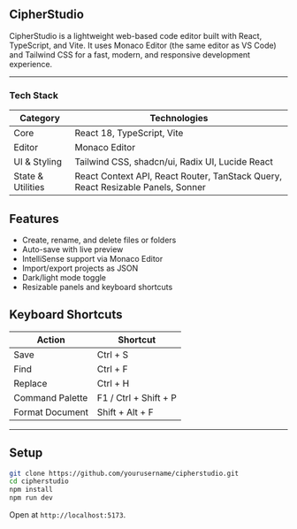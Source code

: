## CipherStudio

CipherStudio is a lightweight web-based code editor built with React, TypeScript, and Vite. It uses Monaco Editor (the same editor as VS Code) and Tailwind CSS for a fast, modern, and responsive development experience.

---

### Tech Stack

| Category | Technologies |
|-----------|--------------|
| Core | React 18, TypeScript, Vite |
| Editor | Monaco Editor |
| UI & Styling | Tailwind CSS, shadcn/ui, Radix UI, Lucide React |
| State & Utilities | React Context API, React Router, TanStack Query, React Resizable Panels, Sonner |




## Features

- Create, rename, and delete files or folders  
- Auto-save with live preview  
- IntelliSense support via Monaco Editor  
- Import/export projects as JSON  
- Dark/light mode toggle  
- Resizable panels and keyboard shortcuts  


## Keyboard Shortcuts

| Action | Shortcut |
|--------|-----------|
| Save | Ctrl + S |
| Find | Ctrl + F |
| Replace | Ctrl + H |
| Command Palette | F1 / Ctrl + Shift + P |
| Format Document | Shift + Alt + F |

---

## Setup

```bash
git clone https://github.com/yourusername/cipherstudio.git
cd cipherstudio
npm install
npm run dev
````

Open at `http://localhost:5173`.



